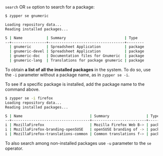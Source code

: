 `search` OR `se` option to search for a package:
```Bash
$ zypper se gnumeric

Loading repository data...
Reading installed packages...

S | Name           | Summary                           | Type
--+----------------+-----------------------------------+--------
  | gnumeric       | Spreadsheet Application           | package
  | gnumeric-devel | Spreadsheet Application           | package
  | gnumeric-doc   | Documentation files for Gnumeric  | package
  | gnumeric-lang  | Translations for package gnumeric | package
```


To obtain **a list of all the installed packages** in the system. To do so, use the `-i` parameter without a package name, as in `zypper se -i`.

To see if a specific package is installed, add the package name to the command above.
```Bash
$ zypper se -i firefox
Loading repository data...
Reading installed packages...

S | Name                               | Summary                 | Type
--+------------------------------------+-------------------------+--------
i | MozillaFirefox                     | Mozilla Firefox Web B-> | package
i | MozillaFirefox-branding-openSUSE   | openSUSE branding of -> | package
i | MozillaFirefox-translations-common | Common translations f-> | package
```

To also search among non-installed packages use `-u` parameter to the `se` operator.

